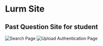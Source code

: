 # Lurm Site
## Past Question Site for student 
![Search Page](https://user-images.githubusercontent.com/56762506/209436530-339d18d6-d04b-4854-bd22-cfb46db897e7.png)
![Upload Authentication Page](https://user-images.githubusercontent.com/56762506/209436574-03d7b45c-034e-472c-8d28-a6227ba8591c.png)
